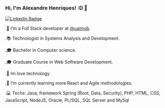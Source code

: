 ### Hi, I'm Alexandre Henriques! :D 👋

[![Linkedin Badge](https://img.shields.io/badge/-LinkedIn-blue?style=flat-square&logo=Linkedin&logoColor=white&link=https://www.linkedin.com/in/alexandrehp/)](https://www.linkedin.com/in/alexandrehp/)

.🔭 I'm a Full Stack developer at [@uaimob](https://www.uaimob.com.br/).

.📚 Technologist in Systems Analysis and Development.

.🎓 Bachelor in Computer science.

.🎓 Graduate Course in Web Software Development.

.🏢 Im love technology.

.🌱 I’m currently learning more React and Agile methodologies.

.💻 Techs: Java, framework Spring (Boot, Data, Security), PHP, HTML, CSS, JavaScript, NodeJS, Oracle, PL/SQL, SQL Server and MySql
